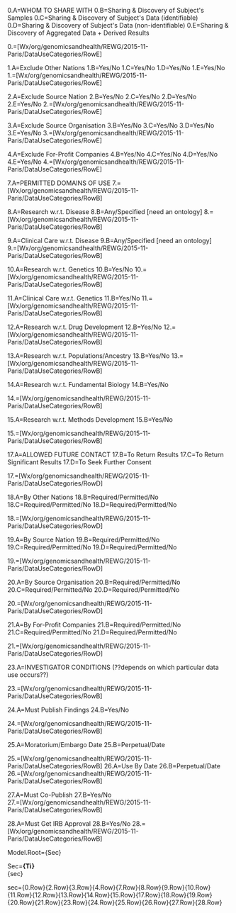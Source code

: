 0.A=WHOM TO SHARE WITH
0.B=Sharing & Discovery of  Subject's Samples
0.C=Sharing & Discovery of  Subject's Data (identifiable)
0.D=Sharing & Discovery of   Subject's Data  (non-identifiable)
0.E=Sharing & Discovery of  Aggregated Data  + Derived Results

0.=[Wx/org/genomicsandhealth/REWG/2015-11-Paris/DataUseCategories/RowE]

1.A=Exclude Other Nations
1.B=Yes/No
1.C=Yes/No
1.D=Yes/No
1.E=Yes/No
1.=[Wx/org/genomicsandhealth/REWG/2015-11-Paris/DataUseCategories/RowE]

2.A=Exclude Source Nation
2.B=Yes/No
2.C=Yes/No
2.D=Yes/No
2.E=Yes/No
2.=[Wx/org/genomicsandhealth/REWG/2015-11-Paris/DataUseCategories/RowE]

3.A=Exclude Source Organisation
3.B=Yes/No
3.C=Yes/No
3.D=Yes/No
3.E=Yes/No
3.=[Wx/org/genomicsandhealth/REWG/2015-11-Paris/DataUseCategories/RowE]

4.A=Exclude For-Profit Companies
4.B=Yes/No
4.C=Yes/No
4.D=Yes/No
4.E=Yes/No
4.=[Wx/org/genomicsandhealth/REWG/2015-11-Paris/DataUseCategories/RowE]

7.A=PERMITTED DOMAINS OF USE
7.=[Wx/org/genomicsandhealth/REWG/2015-11-Paris/DataUseCategories/RowB]

8.A=Research w.r.t. Disease
8.B=Any/Specified [need an ontology]
8.=[Wx/org/genomicsandhealth/REWG/2015-11-Paris/DataUseCategories/RowB]

9.A=Clinical Care w.r.t.  Disease
9.B=Any/Specified [need an ontology]			
9.=[Wx/org/genomicsandhealth/REWG/2015-11-Paris/DataUseCategories/RowB]

10.A=Research w.r.t.  Genetics
10.B=Yes/No
10.=[Wx/org/genomicsandhealth/REWG/2015-11-Paris/DataUseCategories/RowB]

11.A=Clinical Care w.r.t.  Genetics
11.B=Yes/No
11.=[Wx/org/genomicsandhealth/REWG/2015-11-Paris/DataUseCategories/RowB]

12.A=Research w.r.t. Drug Development
12.B=Yes/No
12.=[Wx/org/genomicsandhealth/REWG/2015-11-Paris/DataUseCategories/RowB]

	
13.A=Research w.r.t. Populations/Ancestry
13.B=Yes/No	
13.=[Wx/org/genomicsandhealth/REWG/2015-11-Paris/DataUseCategories/RowB]

14.A=Research w.r.t. Fundamental Biology
14.B=Yes/No			

14.=[Wx/org/genomicsandhealth/REWG/2015-11-Paris/DataUseCategories/RowB]

15.A=Research w.r.t. Methods Development
15.B=Yes/No			

15.=[Wx/org/genomicsandhealth/REWG/2015-11-Paris/DataUseCategories/RowB]
				
17.A=ALLOWED FUTURE CONTACT
17.B=To Return Results
17.C=To Return Significant Results
17.D=To Seek Further Consent	

17.=[Wx/org/genomicsandhealth/REWG/2015-11-Paris/DataUseCategories/RowD]

18.A=By Other Nations
18.B=Required/Permitted/No
18.C=Required/Permitted/No
18.D=Required/Permitted/No

18.=[Wx/org/genomicsandhealth/REWG/2015-11-Paris/DataUseCategories/RowD]

19.A=By Source Nation
19.B=Required/Permitted/No
19.C=Required/Permitted/No
19.D=Required/Permitted/No

19.=[Wx/org/genomicsandhealth/REWG/2015-11-Paris/DataUseCategories/RowD]

20.A=By Source Organisation
20.B=Required/Permitted/No
20.C=Required/Permitted/No
20.D=Required/Permitted/No

20.=[Wx/org/genomicsandhealth/REWG/2015-11-Paris/DataUseCategories/RowD]

21.A=By For-Profit Companies
21.B=Required/Permitted/No
21.C=Required/Permitted/No
21.D=Required/Permitted/No

21.=[Wx/org/genomicsandhealth/REWG/2015-11-Paris/DataUseCategories/RowD]
				
23.A=INVESTIGATOR CONDITIONS (??depends on which particular data use occurs??)				

23.=[Wx/org/genomicsandhealth/REWG/2015-11-Paris/DataUseCategories/RowB]

24.A=Must Publish Findings
24.B=Yes/No 			

24.=[Wx/org/genomicsandhealth/REWG/2015-11-Paris/DataUseCategories/RowB]

25.A=Moratorium/Embargo Date
25.B=Perpetual/Date			

25.=[Wx/org/genomicsandhealth/REWG/2015-11-Paris/DataUseCategories/RowB]
26.A=Use By Date
26.B=Perpetual/Date			
26.=[Wx/org/genomicsandhealth/REWG/2015-11-Paris/DataUseCategories/RowB]

27.A=Must Co-Publish
27.B=Yes/No			
27.=[Wx/org/genomicsandhealth/REWG/2015-11-Paris/DataUseCategories/RowB]

28.A=Must Get IRB Approval
28.B=Yes/No
28.=[Wx/org/genomicsandhealth/REWG/2015-11-Paris/DataUseCategories/RowB]

Model.Root={Sec}

Sec=<b>{Ti}</b><br>{sec}

sec=<table>{0.Row}{2.Row}{3.Row}{4.Row}{7.Row}{8.Row}{9.Row}{10.Row}{11.Row}{12.Row}{13.Row}{14.Row}{15.Row}{17.Row}{18.Row}{19.Row}{20.Row}{21.Row}{23.Row}{24.Row}{25.Row}{26.Row}{27.Row}{28.Row}</table>